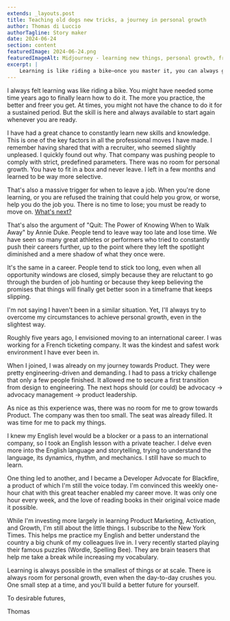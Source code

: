 ```yaml
---
extends: _layouts.post
title: Teaching old dogs new tricks, a journey in personal growth
author: Thomas di Luccio
authorTagline: Story maker
date: 2024-06-24
section: content
featuredImage: 2024-06-24.png
featuredImageAlt: Midjourney - learning new things, personal growth, freebom, abstract, polygon, mathematical, eerie, pure, minimalist, joyful, hopeful, pop art, neon
excerpt: |
    Learning is like riding a bike—once you master it, you can always get back on. Growth has driven every career move I've made, and when learning stops, it's time to move on. Whether it's switching paths, refining skills, or embracing small habits like puzzles and reading, every step matters. Personal growth isn't a luxury; it's a necessity. One step at a time, toward a better future.
---
```


I always felt learning was like riding a bike. You might have needed some time years ago to finally learn how to do it. The more you practice, the better and freer you get. At times, you might not have the chance to do it for a sustained period. But the skill is here and always available to start again whenever you are ready.

I have had a great chance to constantly learn new skills and knowledge. This is one of the key factors in all the professional moves I have made. I remember having shared that with a recruiter, who seemed slightly unpleased. I quickly found out why. That company was pushing people to comply with strict, predefined parameters. There was no room for personal growth. You have to fit in a box and never leave. I left in a few months and learned to be way more selective.

That's also a massive trigger for when to leave a job. When you're done learning, or you are refused the training that could help you grow, or worse, help you do the job you. There is no time to lose; you must be ready to move on. [What's next?](https://www.youtube.com/watch?v=iCXerGxRfRc)

That's also the argument of "Quit: The Power of Knowing When to Walk Away" by Annie Duke. People tend to leave way too late and lose time. We have seen so many great athletes or performers who tried to constantly push their careers further, up to the point where they left the spotlight diminished and a mere shadow of what they once were.

It's the same in a career. People tend to stick too long, even when all opportunity windows are closed, simply because they are reluctant to go through the burden of job hunting or because they keep believing the promises that things will finally get better soon in a timeframe that keeps slipping.

I'm not saying I haven't been in a similar situation. Yet, I'll always try to overcome my circumstances to achieve personal growth, even in the slightest way.

Roughly five years ago, I envisioned moving to an international career. I was working for a French ticketing company. It was the kindest and safest work environment I have ever been in.

When I joined, I was already on my journey towards Product. They were pretty engineering-driven and demanding. I had to pass a tricky challenge that only a few people finished. It allowed me to secure a first transition from design to engineering. The next hops should (or could) be advocacy -> advocacy management -> product leadership.

As nice as this experience was, there was no room for me to grow towards Product. The company was then too small. The seat was already filled. It was time for me to pack my things.

I knew my English level would be a blocker or a pass to an international company, so I took an English lesson with a private teacher. I delve even more into the English language and storytelling, trying to understand the language, its dynamics, rhythm, and mechanics. I still have so much to learn.

One thing led to another, and I became a Developer Advocate for Blackfire, a product of which I'm still the voice today. I'm convinced this weekly one-hour chat with this great teacher enabled my career move. It was only one hour every week, and the love of reading books in their original voice made it possible.

While I'm investing more largely in learning Product Marketing, Activation, and Growth, I'm still about the little things. I subscribe to the New York Times. This helps me practice my English and better understand the country a big chunk of my colleagues live in. I very recently started playing their famous puzzles (Wordle, Spelling Bee). They are brain teasers that help me take a break while increasing my vocabulary.

Learning is always possible in the smallest of things or at scale. There is always room for personal growth, even when the day-to-day crushes you. One small step at a time, and you'll build a better future for yourself.

To desirable futures,

Thomas

